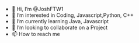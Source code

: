 - 👋 Hi, I’m @JoshFTW1
- 👀 I’m interested in Coding, Javascript,Python, C++
- 🌱 I’m currently learning Java, Javascript
- 💞️ I’m looking to collaborate on a Project
- 📫 How to reach me 

<!---
JoshFTW1/JoshFTW1 is a ✨ special ✨ repository because its `README.md` (this file) appears on your GitHub profile.
You can click the Preview link to take a look at your changes.
--->
